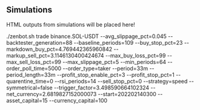 
## Simulations

HTML outputs from simulations will be placed here!


./zenbot.sh trade binance.SOL-USDT --avg_slippage_pct=0.045 --backtester_generation=88 --baseline_periods=109 --buy_stop_pct=23 --markdown_buy_pct=4.769442365960842 --markup_sell_pct=3.1146130400424674 --max_buy_loss_pct=99 --max_sell_loss_pct=99 --max_slippage_pct=5 --min_periods=64 --order_poll_time=5000 --order_type=taker --period=33m --period_length=33m --profit_stop_enable_pct=3 --profit_stop_pct=1 --quarentine_time=0 --rsi_periods=14 --sell_stop_pct=0 --strategy=speed --symmetrical=false --trigger_factor=3.498590664102324 --net_currency=2.6819827152000073 --start=202202140300 --asset_capital=15 --currency_capital=100
